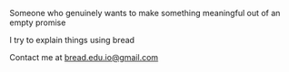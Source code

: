 Someone who genuinely wants to make something meaningful out of an empty promise

I try to explain things using bread

Contact me at bread.edu.io@gmail.com
